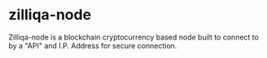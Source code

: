 # zilliqa-node
Zilliqa-node is a blockchain cryptocurrency based node built to connect to by a "API" and I.P. Address for secure connection.

